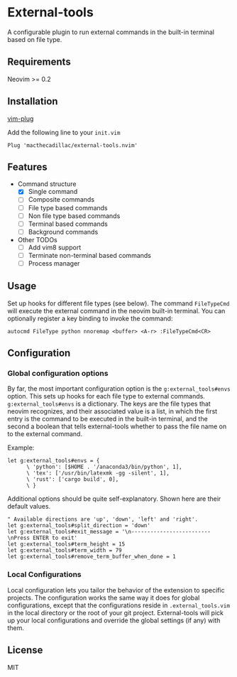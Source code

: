 # External-tools

A configurable plugin to run external commands in the built-in terminal based on
file type.

## Requirements

Neovim >= 0.2

## Installation

[vim-plug](https://github.com/junegunn/vim-plug)

Add the following line to your `init.vim`

```vim
Plug 'macthecadillac/external-tools.nvim'
```

## Features

- Command structure
  - [x] Single command
  - [ ] Composite commands
  - [ ] File type based commands
  - [ ] Non file type based commands
  - [ ] Terminal based commands
  - [ ] Background commands

- Other TODOs
  - [ ] Add vim8 support
  - [ ] Terminate non-terminal based commands
  - [ ] Process manager

## Usage

Set up hooks for different file types (see below). The command `FileTypeCmd`
will execute the external command in the neovim built-in terminal. You can
optionally register a key binding to invoke the command:

```vim
autocmd FileType python nnoremap <buffer> <A-r> :FileTypeCmd<CR>
```

## Configuration

### Global configuration options

By far, the most important configuration option is the `g:external_tools#envs`
option. This sets up hooks for each file type to external commands.
`g:external_tools#envs` is a dictionary. The keys are the file types that neovim
recognizes, and their associated value is a list, in which the first entry is
the command to be executed in the built-in terminal, and the second a boolean
that tells external-tools whether to pass the file name on to the external
command.

Example:

```vim
let g:external_tools#envs = {
      \ 'python': [$HOME . '/anaconda3/bin/python', 1],
      \ 'tex': ['/usr/bin/latexmk -gg -silent', 1],
      \ 'rust': ['cargo build', 0],
      \ }
```

Additional options should be quite self-explanatory. Shown here are their
default values.

```vim
" Available directions are 'up', 'down', 'left' and 'right'.
let g:external_tools#split_direction = 'down'
let g:external_tools#exit_message = '\n-------------------------\nPress ENTER to exit'
let g:external_tools#term_height = 15
let g:external_tools#term_width = 79
let g:external_tools#remove_term_buffer_when_done = 1
```

### Local Configurations

Local configuration lets you tailor the behavior of the extension to specific
projects. The configuration works the same way it does for global
configurations, except that the configurations reside in `.external_tools.vim`
in the local directory or the root of your git project. External-tools will pick
up your local configurations and override the global settings (if any) with
them.

## License

MIT
